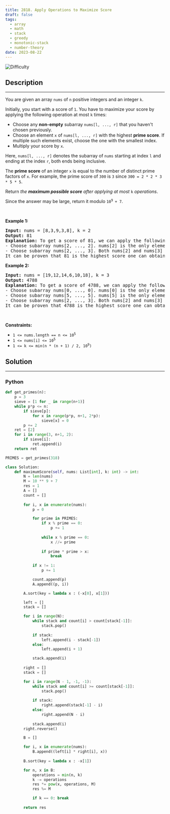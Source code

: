 ```yaml
---
title: 2818. Apply Operations to Maximize Score
draft: false
tags: 
  - array
  - math
  - stack
  - greedy
  - monotonic-stack
  - number-theory
date: 2023-08-22
---
```


![Difficulty](https://img.shields.io/badge/Difficulty-Hard-blue.svg)

## Description

---
<p>You are given an array <code>nums</code> of <code>n</code> positive integers and an integer <code>k</code>.</p>

<p>Initially, you start with a score of <code>1</code>. You have to maximize your score by applying the following operation at most <code>k</code> times:</p>

<ul>
	<li>Choose any <strong>non-empty</strong> subarray <code>nums[l, ..., r]</code> that you haven&#39;t chosen previously.</li>
	<li>Choose an element <code>x</code> of <code>nums[l, ..., r]</code> with the highest <strong>prime score</strong>. If multiple such elements exist, choose the one with the smallest index.</li>
	<li>Multiply your score by <code>x</code>.</li>
</ul>

<p>Here, <code>nums[l, ..., r]</code> denotes the subarray of <code>nums</code> starting at index <code>l</code> and ending at the index <code>r</code>, both ends being inclusive.</p>

<p>The <strong>prime score</strong> of an integer <code>x</code> is equal to the number of distinct prime factors of <code>x</code>. For example, the prime score of <code>300</code> is <code>3</code> since <code>300 = 2 * 2 * 3 * 5 * 5</code>.</p>

<p>Return <em>the <strong>maximum possible score</strong> after applying at most </em><code>k</code><em> operations</em>.</p>

<p>Since the answer may be large, return it modulo <code>10<sup>9 </sup>+ 7</code>.</p>

<p>&nbsp;</p>
<p><strong class="example">Example 1:</strong></p>

<pre>
<strong>Input:</strong> nums = [8,3,9,3,8], k = 2
<strong>Output:</strong> 81
<strong>Explanation:</strong> To get a score of 81, we can apply the following operations:
- Choose subarray nums[2, ..., 2]. nums[2] is the only element in this subarray. Hence, we multiply the score by nums[2]. The score becomes 1 * 9 = 9.
- Choose subarray nums[2, ..., 3]. Both nums[2] and nums[3] have a prime score of 1, but nums[2] has the smaller index. Hence, we multiply the score by nums[2]. The score becomes 9 * 9 = 81.
It can be proven that 81 is the highest score one can obtain.</pre>

<p><strong class="example">Example 2:</strong></p>

<pre>
<strong>Input:</strong> nums = [19,12,14,6,10,18], k = 3
<strong>Output:</strong> 4788
<strong>Explanation:</strong> To get a score of 4788, we can apply the following operations: 
- Choose subarray nums[0, ..., 0]. nums[0] is the only element in this subarray. Hence, we multiply the score by nums[0]. The score becomes 1 * 19 = 19.
- Choose subarray nums[5, ..., 5]. nums[5] is the only element in this subarray. Hence, we multiply the score by nums[5]. The score becomes 19 * 18 = 342.
- Choose subarray nums[2, ..., 3]. Both nums[2] and nums[3] have a prime score of 2, but nums[2] has the smaller index. Hence, we multipy the score by nums[2]. The score becomes 342 * 14 = 4788.
It can be proven that 4788 is the highest score one can obtain.
</pre>

<p>&nbsp;</p>
<p><strong>Constraints:</strong></p>

<ul>
	<li><code>1 &lt;= nums.length == n &lt;= 10<sup>5</sup></code></li>
	<li><code>1 &lt;= nums[i] &lt;= 10<sup>5</sup></code></li>
	<li><code>1 &lt;= k &lt;= min(n * (n + 1) / 2, 10<sup>9</sup>)</code></li>
</ul>


## Solution

---
### Python
``` py title='apply-operations-to-maximize-score'
def get_primes(n):
    p = 3
    sieve = [1 for _ in range(n+1)]
    while p*p <= n:
        if sieve[p]:
            for x in range(p*p, n+1, 2*p):
                sieve[x] = 0
        p += 2
    ret = [2]
    for i in range(3, n+1, 2):
        if sieve[i]:
            ret.append(i)
    return ret

PRIMES = get_primes(318)

class Solution:
    def maximumScore(self, nums: List[int], k: int) -> int:
        N = len(nums)
        M = 10 ** 9 + 7
        res = 1
        A = []
        count = []
        
        for i, x in enumerate(nums):
            p = 0

            for prime in PRIMES:
                if x % prime == 0:
                    p += 1
                
                while x % prime == 0:
                    x //= prime
                
                if prime * prime > x:
                    break
                
            if x != 1:
                p += 1

            count.append(p)
            A.append((p, i))

        A.sort(key = lambda x : (-x[0], x[1]))

        left = []
        stack = []

        for i in range(N):
            while stack and count[i] > count[stack[-1]]:
                stack.pop()
            
            if stack:
                left.append(i - stack[-1])
            else:
                left.append(i + 1)

            stack.append(i)
        
        right = []
        stack = []

        for i in range(N - 1, -1, -1):
            while stack and count[i] >= count[stack[-1]]:
                stack.pop()
            
            if stack:
                right.append(stack[-1] - i)
            else:
                right.append(N - i)
            
            stack.append(i)
        right.reverse()

        B = []

        for i, x in enumerate(nums):
            B.append((left[i] * right[i], x))
        
        B.sort(key = lambda x : -x[1])

        for n, x in B:
            operations = min(n, k)
            k -= operations
            res *= pow(x, operations, M)
            res %= M

            if k == 0: break
        
        return res



```

